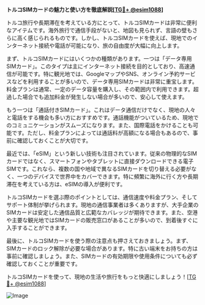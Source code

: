 **トルコSIMカードの魅力と使い方を徹底解説[[TG💪+ @esim1088](https://t.me/s/esim1088)]**

トルコ旅行や長期滞在を考えている方にとって、トルコSIMカードは非常に便利なアイテムです。海外旅行で通信手段がないと、地図も見られず、言語の壁もさらに高く感じられるものです。しかし、トルコSIMカードを使えば、現地でのインターネット接続や電話が可能になり、旅の自由度が大幅に向上します。

まず、トルコSIMカードにはいくつかの種類があります。一つは「データ専用SIMカード」。このタイプは主にインターネット接続を目的としており、高速通信が可能です。特に観光地では、GoogleマップやSNS、オンライン予約サービスなどを利用することが多いので、データ専用SIMカードは非常に重宝します。料金プランは通常、一定のデータ容量を購入し、その範囲内で利用できます。超過した場合でも追加料金が発生しない場合が多いので、安心して使えます。

もう一つは「通話付きSIMカード」。これはデータ通信だけでなく、現地の人々と電話をする機会も多い方におすすめです。通話機能がついているため、現地でのコミュニケーションがスムーズになります。また、国際電話をかけることも可能です。ただし、料金プランによっては通話料が高額になる場合もあるので、事前に確認しておくことが大切です。

最近では、「eSIM」という新しい技術も注目されています。従来の物理的なSIMカードではなく、スマートフォンやタブレットに直接ダウンロードできる電子SIMです。これなら、複数の国や地域で異なるSIMカードを切り替える必要がなく、一つのデバイスで世界中をカバーできます。特に頻繁に海外に行く方や長期滞在を考えている方は、eSIMの導入が便利です。

トルコSIMカードを選ぶ際のポイントとしては、通信速度や料金プラン、そしてサポート体制が挙げられます。現地の通信事業者は多くありますが、大手企業のSIMカードは安定した通信品質と広範なカバレッジが期待できます。また、空港や主要な観光地ではSIMカードの販売窓口があることが多いので、到着後すぐに入手することができます。

最後に、トルコSIMカードを使う際の注意点も押さえておきましょう。まず、SIMカードのロック解除が必要な場合があります。特に古い端末をお持ちの方は事前に確認しましょう。また、SIMカードの有効期限や使用条件についても必ず確認しておくことが重要です。

トルコSIMカードを使って、現地の生活や旅行をもっと快適にしましょう！[[TG💪+ @esim1088](https://t.me/s/esim1088)]

![Image](https://i.postimg.cc/Y0z9fWf4/image.png)